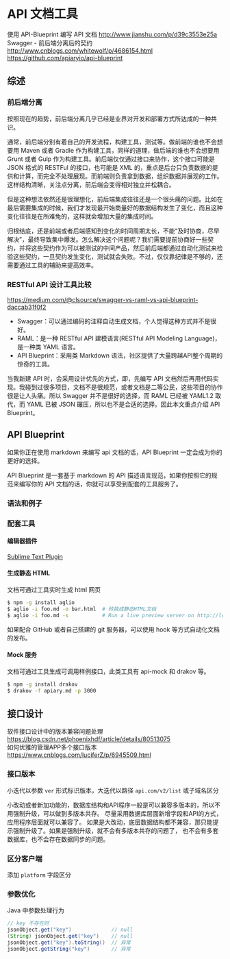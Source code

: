 # API 文档工具

使用 API-Blueprint 编写 API 文档 http://www.jianshu.com/p/d39c3553e25a  
Swagger - 前后端分离后的契约 http://www.cnblogs.com/whitewolf/p/4686154.html  
https://github.com/apiaryio/api-blueprint  


## 综述

### 前后端分离

按照现在的趋势，前后端分离几乎已经是业界对开发和部署方式所达成的一种共识。

通常，前后端分别有着自己的开发流程，构建工具，测试等。做前端的谁也不会想要用 Maven 或者 Gradle 作为构建工具，同样的道理，做后端的谁也不会想要用 Grunt 或者 Gulp 作为构建工具。前后端仅仅通过接口来协作，这个接口可能是JSON 格式的 RESTFul 的接口，也可能是 XML 的，重点是后台只负责数据的提供和计算，而完全不处理展现。而前端则负责拿到数据，组织数据并展现的工作。这样结构清晰，关注点分离，前后端会变得相对独立并松耦合。

但是这种想法依然还是很理想化，前后端集成往往还是一个很头痛的问题。比如在最后需要集成的时候，我们才发现最开始商量好的数据结构发生了变化，而且这种变化往往是在所难免的，这样就会增加大量的集成时间。

归根结底，还是前端或者后端感知到变化的时间周期太长，不能“及时协商，尽早解决”，最终导致集中爆发。怎么解决这个问题呢？我们需要提前协商好一些契约，并将这些契约作为可以被测试的中间产品，然后前后端都通过自动化测试来检验这些契约，一旦契约发生变化，测试就会失败。不过，仅仅靠纪律是不够的，还需要通过工具的辅助来提高效率。

### RESTful API 设计工具比较

https://medium.com/@clsource/swagger-vs-raml-vs-api-blueprint-daccab31f0f2

* Swagger：可以通过编码的注释自动生成文档，个人觉得这种方式并不是很好。
* RAML：是一种 RESTful API 建模语言(RESTful API Modeling Language)，是一种类 YAML 语言。
* API Blueprint：采用类 Markdown 语法，社区提供了大量跨越API整个周期的惊奇的工具。

当我新建 API 时，会采用设计优先的方式，即，先编写 API 文档然后再用代码实现。我碰到过很多项目，文档不是很规范，或者文档是二等公民，这些项目的协作很是让人头痛。所以 Swagger 并不是很好的选择，而 RAML 已经被 YAML1.2 取代，而 YAML 已被 JSON 碾压，所以也不是合适的选择。因此本文重点介绍 API Blueprint。


## API Blueprint

如果你正在使用 markdown 来编写 api 文档的话，API Blueprint 一定会成为你的更好的选择。

API Blueprint 是一套基于 markdown 的 API 描述语言规范，如果你按照它的规范来编写你的 API 文档的话，你就可以享受到配套的工具服务了。

### 语法和例子

### 配套工具

#### 编辑器插件

[Sublime Text Plugin](https://github.com/apiaryio/api-blueprint-sublime-plugin)

#### 生成静态 HTML

文档可通过工具实时生成 html 网页

```bash
$ npm -g install aglio
$ aglio -i foo.md -o bar.html  # 转换成静态HTML文档
$ aglio -i foo.md -s           # Run a live preview server on http://localhost:3000/
```

如果配合 GitHub 或者自己搭建的 git 服务器，可以使用 hook 等方式自动化文档的发布。

#### Mock 服务

文档可通过工具生成可调用样例接口，此类工具有 api-mock 和 drakov 等。

```bash
$ npm -g install drakov
$ drakov -f apiary.md -p 3000
```


## 接口设计


软件接口设计中的版本兼容问题处理 https://blog.csdn.net/phoenixhdf/article/details/80513075  
如何优雅的管理APP多个接口版本 https://www.cnblogs.com/luciferZ/p/6945509.html  

### 接口版本

小迭代以参数 `ver` 形式标识版本，大迭代以路径 `api.com/v2/list` 或子域名区分

小改动或者新加功能的，数据库结构和API程序一般是可以兼容多版本的，所以不用强制升级，可以做到多版本共存。
尽量采用数据库层面新增字段和API的方式，应用程序层面就可以兼容了。
如果是大改动，底层数据结构都不兼容，那只能提示强制升级了。如果是强制升级，就不会有多版本共存的问题了，
也不会有多套数据库，也不会存在数据同步的问题。 

### 区分客户端

添加 `platform` 字段区分

### 参数优化

Java 中参数处理行为

```java
// key 不存在时
jsonObject.get("key")             // null
(String) jsonObject.get("key")    // null
jsonObject.get("key").toString()  // 异常
jsonObject.getString("key")       // 异常
```




